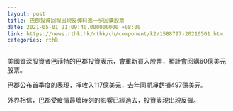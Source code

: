 ```yaml
---
layout: post
title: 巴郡投資回報出現反彈料進一步回購股票
date: 2021-05-01 21:09:40.000000000 +08:00
link: https://news.rthk.hk/rthk/ch/component/k2/1588797-20210501.htm
categories: rthk
---
```


美國資深股資者巴菲特的巴郡投資表示，會重新買入股票，預計會回購60億美元股票。

巴郡公布首季度的表現，凈收入117億美元，去年同期凈虧損497億美元。

外界相信，巴郡受疫情最壞時刻的影響已經過去，投資表現出現反彈。
